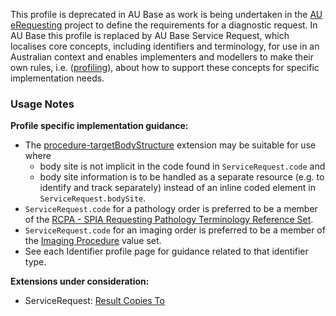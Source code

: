 <p class="stu-note">This profile is deprecated in AU Base as work is being undertaken in the <a href="hhttps://github.com/hl7au/au-fhir-erequesting">AU eRequesting</a> project to define the requirements for a diagnostic request. In AU Base this profile is replaced by AU Base Service Request, which localises core concepts, including identifiers and terminology, for use in an Australian context and enables implementers and modellers to make their own rules, i.e. (<a href="http://hl7.org/fhir/profiling.html">profiling</a>), about how to support these concepts for specific implementation needs.</p>

### Usage Notes

**Profile specific implementation guidance:**
- The [procedure-targetBodyStructure](http://hl7.org/fhir/R4/extension-procedure-targetbodystructure.html) extension may be suitable for use where
   - body site is not implicit in the code found in `ServiceRequest.code` and  
   - body site information is to be handled as a separate resource (e.g. to identify and track separately) instead of an inline coded element in `ServiceRequest.bodySite`. 
- `ServiceRequest.code` for a pathology order is preferred to be a member of the [RCPA - SPIA Requesting Pathology Terminology Reference Set](https://www.healthterminologies.gov.au/integration/R4/fhir/ValueSet/spia-requesting-refset-3). 
- `ServiceRequest.code` for an imaging order is preferred to be a member of the [Imaging Procedure](https://healthterminologies.gov.au/fhir/ValueSet/imaging-procedure-1) value set.
- See each Identifier profile page for guidance related to that identifier type.

**Extensions under consideration:**
* ServiceRequest: [Result Copies To](StructureDefinition-result-copies-to.html) 